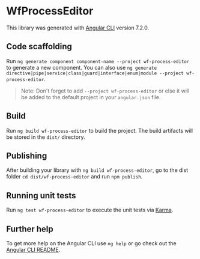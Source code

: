 # WfProcessEditor

This library was generated with [Angular CLI](https://github.com/angular/angular-cli) version 7.2.0.

## Code scaffolding

Run `ng generate component component-name --project wf-process-editor` to generate a new component. You can also use `ng generate directive|pipe|service|class|guard|interface|enum|module --project wf-process-editor`.
> Note: Don't forget to add `--project wf-process-editor` or else it will be added to the default project in your `angular.json` file. 

## Build

Run `ng build wf-process-editor` to build the project. The build artifacts will be stored in the `dist/` directory.

## Publishing

After building your library with `ng build wf-process-editor`, go to the dist folder `cd dist/wf-process-editor` and run `npm publish`.

## Running unit tests

Run `ng test wf-process-editor` to execute the unit tests via [Karma](https://karma-runner.github.io).

## Further help

To get more help on the Angular CLI use `ng help` or go check out the [Angular CLI README](https://github.com/angular/angular-cli/blob/master/README.md).
